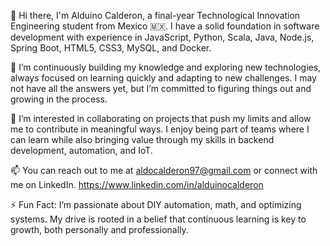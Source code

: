 👋 Hi there, I'm Alduino Calderon, a final-year Technological Innovation Engineering 
student from Mexico 🇲🇽. I have a solid foundation in software development with experience in 
JavaScript, Python, Scala, Java, Node.js, Spring Boot, HTML5, CSS3, MySQL, and Docker.

🌱 I’m continuously building my knowledge and exploring new technologies, 
always focused on learning quickly and adapting to new challenges. 
I may not have all the answers yet, but I’m committed to figuring things out and growing in the process.

💼 I’m interested in collaborating on projects that push my limits and allow me to 
contribute in meaningful ways. I enjoy being part of teams where I can learn while also bringing value 
through my skills in backend development, automation, and IoT.

📫 You can reach out to me at aldocalderon97@gmail.com or 
connect with me on LinkedIn. https://www.linkedin.com/in/alduinocalderon

⚡ Fun Fact: I’m passionate about DIY automation, math, and optimizing systems. 
My drive is rooted in a belief that continuous learning is key to growth, both personally and professionally.